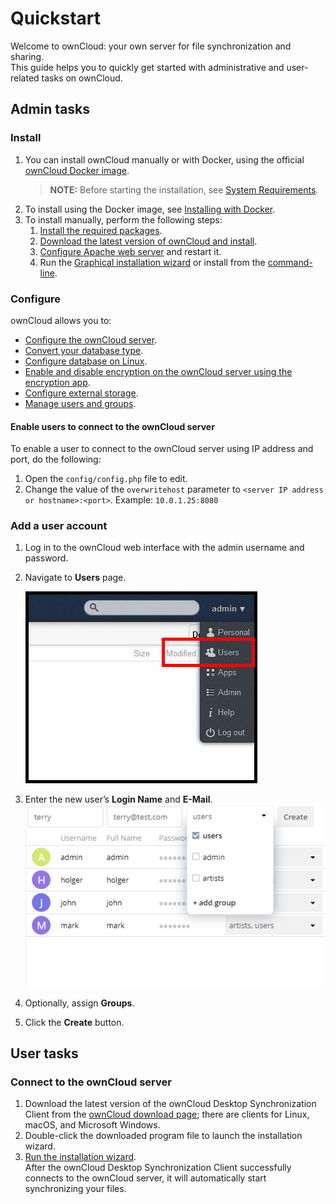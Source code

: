 # Quickstart

Welcome to ownCloud: your own server for file synchronization and sharing.
<br>
This guide helps you to quickly get started with administrative and user-related tasks on ownCloud.
## Admin tasks
### Install
1. You can install ownCloud manually or with Docker, using the official [ownCloud Docker image](https://hub.docker.com/r/owncloud/server/tags).<br>
    >**NOTE:**
     Before starting the installation, see [System Requirements](https://doc.owncloud.org/server/10.5/admin_manual/installation/system_requirements.html).
1. To install using the Docker image, see [Installing with Docker](https://doc.owncloud.org/server/10.5/admin_manual/installation/docker/).
1. To install manually, perform the following steps:
     1. [Install the required packages](https://doc.owncloud.org/server/10.5/admin_manual/installation/manual_installation.html#install-the-required-packages).
     1. [Download the latest version of ownCloud and install](https://doc.owncloud.org/server/10.5/admin_manual/installation/manual_installation.html#install-owncloud).
     1. [Configure Apache web server](https://doc.owncloud.org/server/10.5/admin_manual/installation/manual_installation.html#configure-the-web-server) and restart it.
     1. Run the [Graphical installation wizard](https://doc.owncloud.org/server/10.5/admin_manual/installation/installation_wizard.html) or install from the [command-line](https://doc.owncloud.org/server/10.5/admin_manual/installation/command_line_installation.html).
   
### Configure
ownCloud allows you to:
- [Configure the ownCloud server](https://doc.owncloud.org/server/10.5/admin_manual/configuration/server/).
- [Convert your database type](https://doc.owncloud.org/server/10.5/admin_manual/configuration/database/db_conversion.html).
- [Configure database on Linux](https://doc.owncloud.org/server/10.5/admin_manual/configuration/database/linux_database_configuration.html).
- [Enable and disable encryption on the ownCloud server using the encryption app](https://doc.owncloud.org/server/10.5/admin_manual/configuration/files/encryption/root.html).
- [Configure external storage](https://doc.owncloud.org/server/10.5/admin_manual/configuration/files/external_storage/).
- [Manage users and groups](https://doc.owncloud.org/server/10.5/admin_manual/configuration/user/).

#### Enable users to connect to the ownCloud server
To enable a user to connect to the ownCloud server using IP address and port, do the following:
1. Open the `config/config.php` file to edit.
2. Change the value of the `overwritehost` parameter to `<server IP address or hostname>:<port>`. Example: `10.0.1.25:8080`


### Add a user account
1. Log in to the ownCloud web interface with the admin username and password.
2. Navigate to **Users** page.

   ![Users page](/Images/users_page.png)
3. Enter the new user’s **Login Name** and **E-Mail**.
   ![Users page new user](/Images/users-page-new-user.png)
4. Optionally, assign **Groups**.
5. Click the **Create** button.

## User tasks
### Connect to the ownCloud server
1. Download the latest version of the ownCloud Desktop Synchronization Client from the [ownCloud download page](https://owncloud.com/download/#desktop-clients); there are clients for Linux, macOS, and Microsoft Windows.
2. Double-click the downloaded program file to launch the installation wizard.
3. [Run the installation wizard](https://doc.owncloud.com/desktop/2.6/installing.html#installation-wizard).<br>
   After the ownCloud Desktop Synchronization Client successfully connects to the ownCloud server, it will automatically start synchronizing your files.
 


